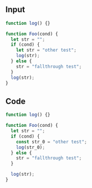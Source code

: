 
## Input

```javascript
function log() {}

function Foo(cond) {
  let str = "";
  if (cond) {
    let str = "other test";
    log(str);
  } else {
    str = "fallthrough test";
  }
  log(str);
}

```

## Code

```javascript
function log() {}

function Foo(cond) {
  let str = "";
  if (cond) {
    const str_0 = "other test";
    log(str_0);
  } else {
    str = "fallthrough test";
  }

  log(str);
}

```
      